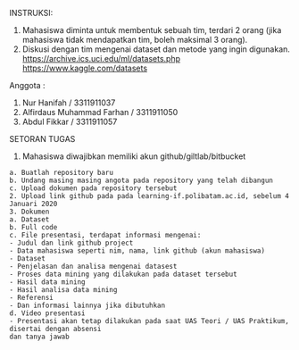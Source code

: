 INSTRUKSI:
1. Mahasiswa diminta untuk membentuk sebuah tim, terdari 2 orang (jika mahasiswa tidak
mendapatkan tim, boleh maksimal 3 orang).
2. Diskusi dengan tim mengenai dataset dan metode yang ingin digunakan.
https://archive.ics.uci.edu/ml/datasets.php
https://www.kaggle.com/datasets

Anggota : 
1. Nur Hanifah / 3311911037
2. Alfirdaus Muhammad Farhan / 3311911050
3. Abdul Fikkar / 3311911057


SETORAN TUGAS
1. Mahasiswa diwajibkan memiliki akun github/giltlab/bitbucket
```
a. Buatlah repository baru
b. Undang masing masing angota pada repository yang telah dibangun
c. Upload dokumen pada repository tersebut
2. Upload link github pada pada learning-if.polibatam.ac.id, sebelum 4 Januari 2020
3. Dokumen
a. Dataset
b. Full code
c. File presentasi, terdapat informasi mengenai:
- Judul dan link github project
- Data mahasiswa seperti nim, nama, link github (akun mahasiswa)
- Dataset
- Penjelasan dan analisa mengenai datasest
- Proses data mining yang dilakukan pada dataset tersebut
- Hasil data mining
- Hasil analisa data mining
- Referensi
- Dan informasi lainnya jika dibutuhkan
d. Video presentasi
- Presentasi akan tetap dilakukan pada saat UAS Teori / UAS Praktikum, disertai dengan absensi
dan tanya jawab
